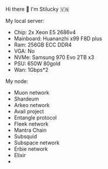 Hi there 👋 I'm Stilucky 🇻🇳                 
                                                        
My local server:                  
- Chip: 2x Xeon E5 2686v4              
- Mainboard: Huananzhi x99 F8D plus      
- Ram: 256GB ECC DDR4      
- VGA: No    
- NVMe: Samsung 970 Evo 2TB x3   
- PSU: 650W 80gold
- Wan: 1Gbps*2    
   
My node: 
 
- Muon network
- Shardeum
- Arkeo network
- Avail project
- Entangle protocol
- Fleek network
- Mantra Chain
- Subsquid 
- Subspace network
- Erbie network
- Elixir
- 

